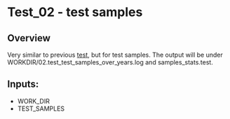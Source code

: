 # Test_02 - test samples

## Overview
Very similar to previous [test](Test_01%20-%20test_train_samples_over_years), but for test samples.
The output will be under WORKDIR/02.test_test_samples_over_years.log and samples_stats.test.
 
## Inputs:
- WORK_DIR
- TEST_SAMPLES
 
